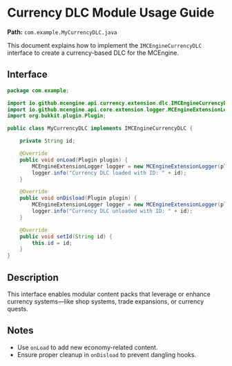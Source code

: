 # Currency DLC Module Usage Guide

**Path:** `com.example.MyCurrencyDLC.java`

This document explains how to implement the `IMCEngineCurrencyDLC` interface to create a currency-based DLC for the MCEngine.

## Interface

```java
package com.example;

import io.github.mcengine.api.currency.extension.dlc.IMCEngineCurrencyDLC;
import io.github.mcengine.api.core.extension.logger.MCEngineExtensionLogger;
import org.bukkit.plugin.Plugin;

public class MyCurrencyDLC implements IMCEngineCurrencyDLC {

    private String id;

    @Override
    public void onLoad(Plugin plugin) {
        MCEngineExtensionLogger logger = new MCEngineExtensionLogger(plugin, "DLC", id);
        logger.info("Currency DLC loaded with ID: " + id);
    }

    @Override
    public void onDisload(Plugin plugin) {
        MCEngineExtensionLogger logger = new MCEngineExtensionLogger(plugin, "DLC", id);
        logger.info("Currency DLC unloaded with ID: " + id);
    }

    @Override
    public void setId(String id) {
        this.id = id;
    }
}
```

## Description

This interface enables modular content packs that leverage or enhance currency systems—like shop systems, trade expansions, or currency quests.

## Notes

- Use `onLoad` to add new economy-related content.
- Ensure proper cleanup in `onDisload` to prevent dangling hooks.

